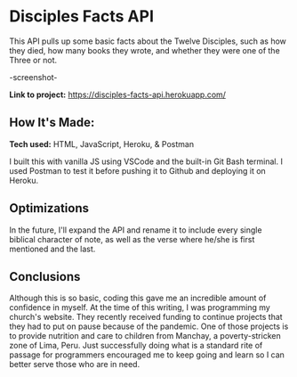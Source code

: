 # Disciples Facts API
This API pulls up some basic facts about the Twelve Disciples, such as how they died, how many books they wrote, and whether they were one of the Three or not.

-screenshot-

**Link to project:** https://disciples-facts-api.herokuapp.com/

## How It's Made:

**Tech used:** HTML, JavaScript, Heroku, & Postman

I built this with vanilla JS using VSCode and the built-in Git Bash terminal. I used Postman to test it before pushing it to Github and deploying it on Heroku.

## Optimizations

In the future, I'll expand the API and rename it to include every single biblical character of note, as well as the verse where he/she is first mentioned and the last.

## Conclusions

Although this is so basic, coding this gave me an incredible amount of confidence in myself. At the time of this writing, I was programming my church's website. They recently received funding to continue projects that they had to put on pause because of the pandemic. One of those projects is to provide nutrition and care to children from Manchay, a poverty-stricken zone of Lima, Peru. Just successfully doing what is a standard rite of passage for programmers encouraged me to keep going and learn so I can better serve those who are in need.
